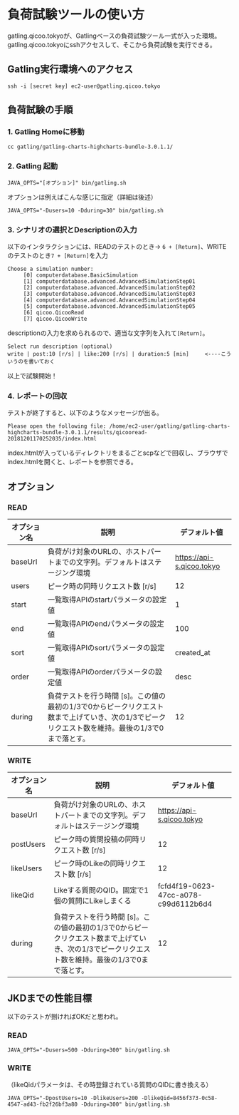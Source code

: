 負荷試験ツールの使い方
======================
gatling.qicoo.tokyoが、Gatlingベースの負荷試験ツール一式が入った環境。gatling.qicoo.tokyoにsshアクセスして、そこから負荷試験を実行できる。


Gatling実行環境へのアクセス
---------------------------

    ssh -i [secret key] ec2-user@gatling.qicoo.tokyo


負荷試験の手順
--------------

### 1. Gatling Homeに移動


    cc gatling/gatling-charts-highcharts-bundle-3.0.1.1/

### 2. Gatling 起動

    JAVA_OPTS="[オプション]" bin/gatling.sh

オプションは例えばこんな感じに指定（詳細は後述）

    JAVA_OPTS="-Dusers=10 -Dduring=30" bin/gatling.sh

### 3. シナリオの選択とDescriptionの入力

以下のインタラクションには、READのテストのとき-> `6 + [Return]`、WRITEのテストのとき`7 + [Return]`を入力

```
Choose a simulation number:
     [0] computerdatabase.BasicSimulation
     [1] computerdatabase.advanced.AdvancedSimulationStep01
     [2] computerdatabase.advanced.AdvancedSimulationStep02
     [3] computerdatabase.advanced.AdvancedSimulationStep03
     [4] computerdatabase.advanced.AdvancedSimulationStep04
     [5] computerdatabase.advanced.AdvancedSimulationStep05
     [6] qicoo.QicooRead
     [7] qicoo.QicooWrite
```

descriptionの入力を求められるので、適当な文字列を入れて`[Return]`。

    Select run description (optional)
    write | post:10 [r/s] | like:200 [r/s] | duration:5 [min]     <----こういうのを書いておく

以上で試験開始！

### 4. レポートの回収
テストが終了すると、以下のようなメッセージが出る。

    Please open the following file: /home/ec2-user/gatling/gatling-charts-highcharts-bundle-3.0.1.1/results/qicooread-20181201170252035/index.html

index.htmlが入っているディレクトリをまるごとscpなどで回収し、ブラウザでindex.htmlを開くと、レポートを参照できる。


オプション
----------

### READ

オプション名 | 説明 | デフォルト値
-|-|-
baseUrl|負荷がけ対象のURLの、ホストパートまでの文字列。デフォルトはステージング環境|https://api-s.qicoo.tokyo
users|ピーク時の同時リクエスト数 [r/s]|12
start|一覧取得APIのstartパラメータの設定値|1
end|一覧取得APIのendパラメータの設定値|100
sort|一覧取得APIのsortパラメータの設定値|created_at
order|一覧取得APIのorderパラメータの設定値|desc
during|負荷テストを行う時間 [s]。この値の最初の1/3で0からピークリクエスト数まで上げていき、次の1/3でピークリクエスト数を維持。最後の1/3で0まで落とす。|12

### WRITE

オプション名 | 説明 | デフォルト値
-|-|-
baseUrl|負荷がけ対象のURLの、ホストパートまでの文字列。デフォルトはステージング環境|https://api-s.qicoo.tokyo
postUsers|ピーク時の質問投稿の同時リクエスト数 [r/s]|12
likeUsers|ピーク時のLikeの同時リクエスト数 [r/s]|12
likeQid|Likeする質問のQID。固定で1個の質問にLikeしまくる|fcfd4f19-0623-47cc-a078-c99d6112b6d4
during|負荷テストを行う時間 [s]。この値の最初の1/3で0からピークリクエスト数まで上げていき、次の1/3でピークリクエスト数を維持。最後の1/3で0まで落とす。|12


JKDまでの性能目標
-----------------
以下のテストが捌ければOKだと思われ。

### READ

    JAVA_OPTS="-Dusers=500 -Dduring=300" bin/gatling.sh

### WRITE
（likeQidパラメータは、その時登録されている質問のQIDに書き換える）

    JAVA_OPTS="-DpostUsers=10 -DlikeUsers=200 -DlikeQid=8456f373-0c58-4547-ad43-fb2f26bf3a80 -Dduring=300" bin/gatling.sh